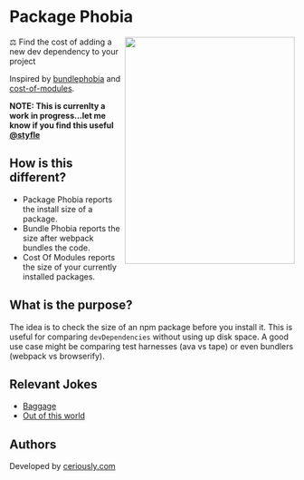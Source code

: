# Package Phobia

<a href="http://turnoff.us/geek/npm-install/"><img src="http://turnoff.us/image/en/npm-install.png" width=300 height=400 align="right" /></a>

⚖️ Find the cost of adding a new dev dependency to your project

Inspired by [bundlephobia](https://github.com/pastelsky/bundlephobia) and [cost-of-modules](https://github.com/siddharthkp/cost-of-modules).

**NOTE: This is currenlty a work in progress...let me know if you find this useful [@styfle](https://twitter.com/styfle)**

## How is this different?

- Package Phobia reports the install size of a package.
- Bundle Phobia reports the size after webpack bundles the code.
- Cost Of Modules reports the size of your currently installed packages.

## What is the purpose?

The idea is to check the size of an npm package before you install it. This is useful for comparing `devDependencies` without using up disk space. A good use case might be comparing test harnesses (ava vs tape) or even bundlers (webpack vs browserify).

## Relevant Jokes

- [Baggage](https://twitter.com/thomasfuchs/status/977541462199029760)
- [Out of this world](http://turnoff.us/geek/npm-install/)

## Authors

Developed by [ceriously.com](https://www.ceriously.com)
